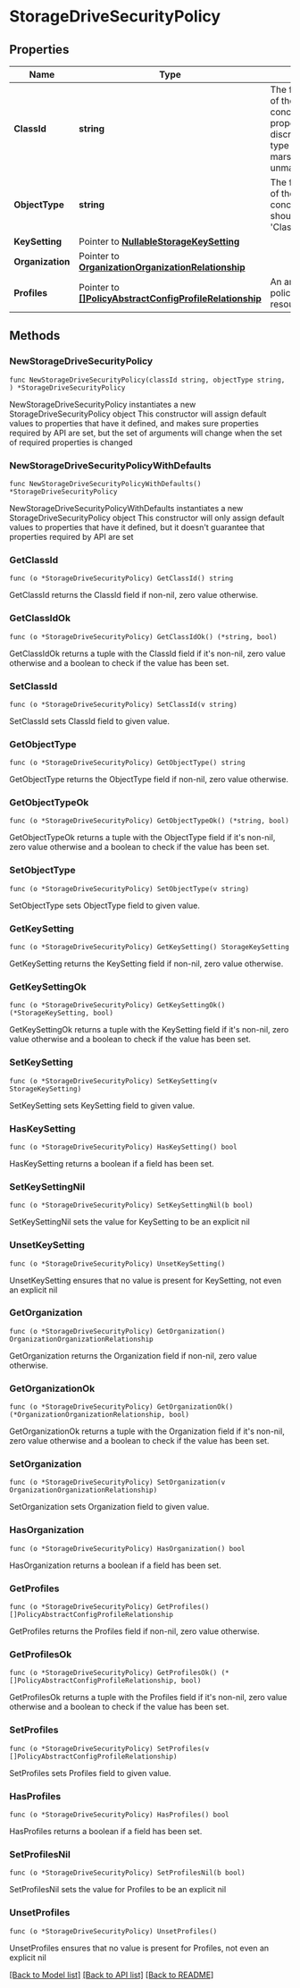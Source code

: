 # StorageDriveSecurityPolicy

## Properties

Name | Type | Description | Notes
------------ | ------------- | ------------- | -------------
**ClassId** | **string** | The fully-qualified name of the instantiated, concrete type. This property is used as a discriminator to identify the type of the payload when marshaling and unmarshaling data. | [default to "storage.DriveSecurityPolicy"]
**ObjectType** | **string** | The fully-qualified name of the instantiated, concrete type. The value should be the same as the &#39;ClassId&#39; property. | [default to "storage.DriveSecurityPolicy"]
**KeySetting** | Pointer to [**NullableStorageKeySetting**](StorageKeySetting.md) |  | [optional] 
**Organization** | Pointer to [**OrganizationOrganizationRelationship**](OrganizationOrganizationRelationship.md) |  | [optional] 
**Profiles** | Pointer to [**[]PolicyAbstractConfigProfileRelationship**](PolicyAbstractConfigProfileRelationship.md) | An array of relationships to policyAbstractConfigProfile resources. | [optional] 

## Methods

### NewStorageDriveSecurityPolicy

`func NewStorageDriveSecurityPolicy(classId string, objectType string, ) *StorageDriveSecurityPolicy`

NewStorageDriveSecurityPolicy instantiates a new StorageDriveSecurityPolicy object
This constructor will assign default values to properties that have it defined,
and makes sure properties required by API are set, but the set of arguments
will change when the set of required properties is changed

### NewStorageDriveSecurityPolicyWithDefaults

`func NewStorageDriveSecurityPolicyWithDefaults() *StorageDriveSecurityPolicy`

NewStorageDriveSecurityPolicyWithDefaults instantiates a new StorageDriveSecurityPolicy object
This constructor will only assign default values to properties that have it defined,
but it doesn't guarantee that properties required by API are set

### GetClassId

`func (o *StorageDriveSecurityPolicy) GetClassId() string`

GetClassId returns the ClassId field if non-nil, zero value otherwise.

### GetClassIdOk

`func (o *StorageDriveSecurityPolicy) GetClassIdOk() (*string, bool)`

GetClassIdOk returns a tuple with the ClassId field if it's non-nil, zero value otherwise
and a boolean to check if the value has been set.

### SetClassId

`func (o *StorageDriveSecurityPolicy) SetClassId(v string)`

SetClassId sets ClassId field to given value.


### GetObjectType

`func (o *StorageDriveSecurityPolicy) GetObjectType() string`

GetObjectType returns the ObjectType field if non-nil, zero value otherwise.

### GetObjectTypeOk

`func (o *StorageDriveSecurityPolicy) GetObjectTypeOk() (*string, bool)`

GetObjectTypeOk returns a tuple with the ObjectType field if it's non-nil, zero value otherwise
and a boolean to check if the value has been set.

### SetObjectType

`func (o *StorageDriveSecurityPolicy) SetObjectType(v string)`

SetObjectType sets ObjectType field to given value.


### GetKeySetting

`func (o *StorageDriveSecurityPolicy) GetKeySetting() StorageKeySetting`

GetKeySetting returns the KeySetting field if non-nil, zero value otherwise.

### GetKeySettingOk

`func (o *StorageDriveSecurityPolicy) GetKeySettingOk() (*StorageKeySetting, bool)`

GetKeySettingOk returns a tuple with the KeySetting field if it's non-nil, zero value otherwise
and a boolean to check if the value has been set.

### SetKeySetting

`func (o *StorageDriveSecurityPolicy) SetKeySetting(v StorageKeySetting)`

SetKeySetting sets KeySetting field to given value.

### HasKeySetting

`func (o *StorageDriveSecurityPolicy) HasKeySetting() bool`

HasKeySetting returns a boolean if a field has been set.

### SetKeySettingNil

`func (o *StorageDriveSecurityPolicy) SetKeySettingNil(b bool)`

 SetKeySettingNil sets the value for KeySetting to be an explicit nil

### UnsetKeySetting
`func (o *StorageDriveSecurityPolicy) UnsetKeySetting()`

UnsetKeySetting ensures that no value is present for KeySetting, not even an explicit nil
### GetOrganization

`func (o *StorageDriveSecurityPolicy) GetOrganization() OrganizationOrganizationRelationship`

GetOrganization returns the Organization field if non-nil, zero value otherwise.

### GetOrganizationOk

`func (o *StorageDriveSecurityPolicy) GetOrganizationOk() (*OrganizationOrganizationRelationship, bool)`

GetOrganizationOk returns a tuple with the Organization field if it's non-nil, zero value otherwise
and a boolean to check if the value has been set.

### SetOrganization

`func (o *StorageDriveSecurityPolicy) SetOrganization(v OrganizationOrganizationRelationship)`

SetOrganization sets Organization field to given value.

### HasOrganization

`func (o *StorageDriveSecurityPolicy) HasOrganization() bool`

HasOrganization returns a boolean if a field has been set.

### GetProfiles

`func (o *StorageDriveSecurityPolicy) GetProfiles() []PolicyAbstractConfigProfileRelationship`

GetProfiles returns the Profiles field if non-nil, zero value otherwise.

### GetProfilesOk

`func (o *StorageDriveSecurityPolicy) GetProfilesOk() (*[]PolicyAbstractConfigProfileRelationship, bool)`

GetProfilesOk returns a tuple with the Profiles field if it's non-nil, zero value otherwise
and a boolean to check if the value has been set.

### SetProfiles

`func (o *StorageDriveSecurityPolicy) SetProfiles(v []PolicyAbstractConfigProfileRelationship)`

SetProfiles sets Profiles field to given value.

### HasProfiles

`func (o *StorageDriveSecurityPolicy) HasProfiles() bool`

HasProfiles returns a boolean if a field has been set.

### SetProfilesNil

`func (o *StorageDriveSecurityPolicy) SetProfilesNil(b bool)`

 SetProfilesNil sets the value for Profiles to be an explicit nil

### UnsetProfiles
`func (o *StorageDriveSecurityPolicy) UnsetProfiles()`

UnsetProfiles ensures that no value is present for Profiles, not even an explicit nil

[[Back to Model list]](../README.md#documentation-for-models) [[Back to API list]](../README.md#documentation-for-api-endpoints) [[Back to README]](../README.md)


